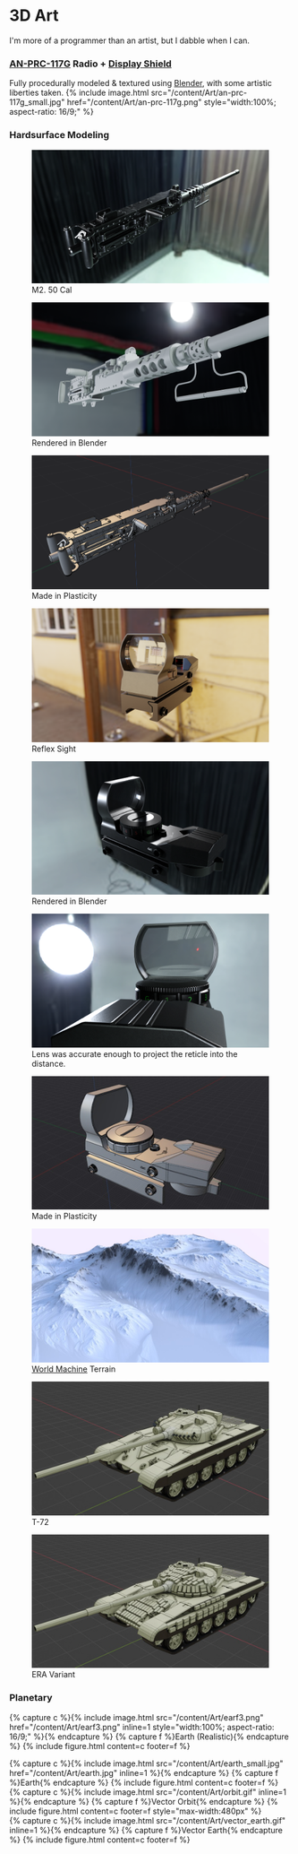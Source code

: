 <head>
    <link rel="stylesheet" href="subject.css">
</head>

# 3D Art
I'm more of a programmer than an artist, but I dabble when I can.

### [AN-PRC-117G](content/Art/AN-PRC-117-Harris-Falcon-3.jpg) Radio + [Display Shield](content/Art/AN-PRC-117G_FALCON_III_shield.jpg)
Fully procedurally modeled & textured using [Blender](https://www.blender.org/features/), with some artistic liberties taken.
{% include image.html src="/content/Art/an-prc-117g_small.jpg" href="/content/Art/an-prc-117g.png" style="width:100%; aspect-ratio: 16/9;" %}

### Hardsurface Modeling
<div class="media_grid">
    <figure>
        <a href="/content/Art/M2 .50 Cal/m2_big_pew.png"><img src="/content/Art/M2 .50 Cal/m2_big_pew.png" style="filter: brightness(1.5)"></a>
        <figcaption>M2. 50 Cal</figcaption>
    </figure>
    <figure>
        <a href="/content/Art/M2 .50 Cal/m2_white.png"><img src="/content/Art/M2 .50 Cal/m2_white.png"></a>
        <figcaption>Rendered in Blender</figcaption>
    </figure>
    <figure>
        <a href="/content/Art/M2 .50 Cal/plasticity.png"><img src="/content/Art/M2 .50 Cal/plasticity.png"></a>
        <figcaption>Made in Plasticity</figcaption>
    </figure>
    <figure>
        <a href="/content/Art/Airsoft Reflex/r3.png"><img src="/content/Art/Airsoft Reflex/r3.png"></a>
        <figcaption>Reflex Sight</figcaption>
    </figure>
    <figure>
        <a href="/content/Art/Airsoft Reflex/r1.png"><img src="/content/Art/Airsoft Reflex/r1.png" style="filter: brightness(1.5)"></a>
        <figcaption>Rendered in Blender</figcaption>
    </figure>
    <figure>
        <a href="/content/Art/Airsoft Reflex/r2.png"><img src="/content/Art/Airsoft Reflex/r2.png" style="filter: brightness(1.5)"></a>
        <figcaption>Lens was accurate enough to project the reticle into the distance.</figcaption>
    </figure>
    <figure>
        <a href="/content/Art/Airsoft Reflex/plasticity.png"><img src="/content/Art/Airsoft Reflex/plasticity_small.jpg"></a>
        <figcaption>Made in Plasticity</figcaption>
    </figure>
    <figure>
        <a href="/content/Art/WM.jpg"><img src="/content/Art/WM_small.jpg"></a>
        <figcaption><a href="https://www.world-machine.com/">World Machine</a> Terrain</figcaption>
    </figure>
    <figure>
        <a href="/content/Art/T-72_F.png"><img src="/content/Art/T-72_F.jpg"></a>
        <figcaption>T-72</figcaption>
    </figure>
    <figure>
        <a href="/content/Art/T-72_ERA_F.png"><img src="/content/Art/T-72_ERA_F.jpg"></a>
        <figcaption>ERA Variant</figcaption>
    </figure>
</div>

### Planetary
{% capture c %}{% include image.html src="/content/Art/earf3.png" href="/content/Art/earf3.png" inline=1 style="width:100%; aspect-ratio: 16/9;" %}{% endcapture %}
{% capture f %}Earth (Realistic){% endcapture %}
{% include figure.html content=c footer=f %}
<div style="display:flex; flex-wrap:wrap; justify-content:space-between">
	<div style="margin:auto; margin-top:0px;">
		{% capture c %}{% include image.html src="/content/Art/earth_small.jpg" href="/content/Art/earth.jpg" inline=1 %}{% endcapture %}
		{% capture f %}Earth{% endcapture %}
		{% include figure.html content=c footer=f %}
	</div>
	<div style="width:max-content; margin:auto; margin-top:0px">
		{% capture c %}{% include image.html src="/content/Art/orbit.gif" inline=1 %}{% endcapture %}
		{% capture f %}Vector Orbit{% endcapture %}
		{% include figure.html content=c footer=f style="max-width:480px" %}
	</div>
	<div style="width:max-content; margin:auto; margin-top:0px">
		{% capture c %}{% include image.html src="/content/Art/vector_earth.gif" inline=1 %}{% endcapture %}
		{% capture f %}Vector Earth{% endcapture %}
		{% include figure.html content=c footer=f %}
	</div>
</div>